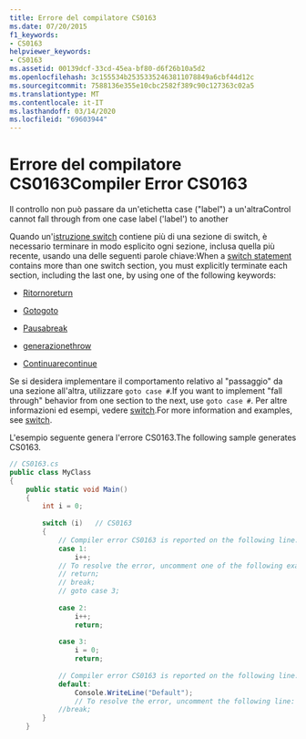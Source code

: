 ```yaml
---
title: Errore del compilatore CS0163
ms.date: 07/20/2015
f1_keywords:
- CS0163
helpviewer_keywords:
- CS0163
ms.assetid: 00139dcf-33cd-45ea-bf80-d6f26b10a5d2
ms.openlocfilehash: 3c155534b25353352463811078849a6cbf44d12c
ms.sourcegitcommit: 7588136e355e10cbc2582f389c90c127363c02a5
ms.translationtype: MT
ms.contentlocale: it-IT
ms.lasthandoff: 03/14/2020
ms.locfileid: "69603944"
---
```

# <a name="compiler-error-cs0163"></a><span data-ttu-id="5e3b8-102">Errore del compilatore CS0163</span><span class="sxs-lookup"><span data-stu-id="5e3b8-102">Compiler Error CS0163</span></span>
<span data-ttu-id="5e3b8-103">Il controllo non può passare da un'etichetta case ("label") a un'altra</span><span class="sxs-lookup"><span data-stu-id="5e3b8-103">Control cannot fall through from one case label ('label') to another</span></span>  
  
 <span data-ttu-id="5e3b8-104">Quando un'[istruzione switch](../keywords/switch.md) contiene più di una sezione di switch, è necessario terminare in modo esplicito ogni sezione, inclusa quella più recente, usando una delle seguenti parole chiave:</span><span class="sxs-lookup"><span data-stu-id="5e3b8-104">When a [switch statement](../keywords/switch.md) contains more than one switch section, you must explicitly terminate each section, including the last one, by using one of the following keywords:</span></span>  
  
- [<span data-ttu-id="5e3b8-105">Ritorno</span><span class="sxs-lookup"><span data-stu-id="5e3b8-105">return</span></span>](../keywords/return.md)  
  
- [<span data-ttu-id="5e3b8-106">Goto</span><span class="sxs-lookup"><span data-stu-id="5e3b8-106">goto</span></span>](../keywords/goto.md)  
  
- [<span data-ttu-id="5e3b8-107">Pausa</span><span class="sxs-lookup"><span data-stu-id="5e3b8-107">break</span></span>](../keywords/break.md)  
  
- [<span data-ttu-id="5e3b8-108">generazione</span><span class="sxs-lookup"><span data-stu-id="5e3b8-108">throw</span></span>](../keywords/throw.md)  
  
- [<span data-ttu-id="5e3b8-109">Continuare</span><span class="sxs-lookup"><span data-stu-id="5e3b8-109">continue</span></span>](../keywords/continue.md)  
  
 <span data-ttu-id="5e3b8-110">Se si desidera implementare il comportamento relativo al "passaggio" da una sezione all'altra, utilizzare `goto case #`.</span><span class="sxs-lookup"><span data-stu-id="5e3b8-110">If you want to implement "fall through" behavior from one section to the next, use `goto case #`.</span></span> <span data-ttu-id="5e3b8-111">Per altre informazioni ed esempi, vedere [switch](../keywords/switch.md).</span><span class="sxs-lookup"><span data-stu-id="5e3b8-111">For more information and examples, see [switch](../keywords/switch.md).</span></span>  
  
 <span data-ttu-id="5e3b8-112">L'esempio seguente genera l'errore CS0163.</span><span class="sxs-lookup"><span data-stu-id="5e3b8-112">The following sample generates CS0163.</span></span>  
  
```csharp  
// CS0163.cs  
public class MyClass  
{  
    public static void Main()  
    {  
        int i = 0;  
  
        switch (i)   // CS0163  
        {  
            // Compiler error CS0163 is reported on the following line.  
            case 1:  
                i++;  
            // To resolve the error, uncomment one of the following example statements.  
            // return;  
            // break;  
            // goto case 3;  
  
            case 2:  
                i++;  
                return;  
  
            case 3:  
                i = 0;  
                return;  
  
            // Compiler error CS0163 is reported on the following line.  
            default:  
                Console.WriteLine("Default");  
                // To resolve the error, uncomment the following line:  
            //break;  
        }  
    }  
```
